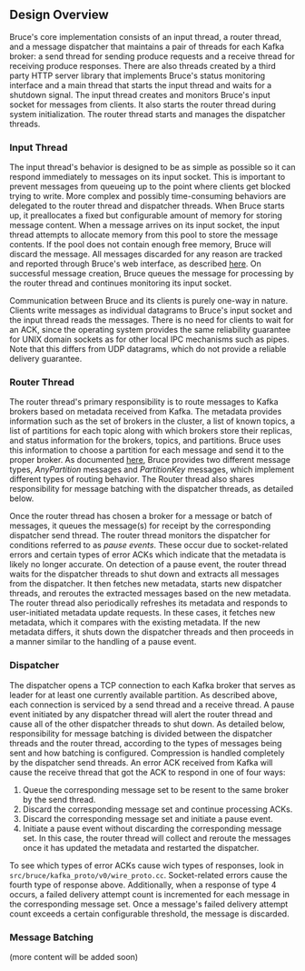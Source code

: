 ## Design Overview

Bruce's core implementation consists of an input thread, a router thread, and a
message dispatcher that maintains a pair of threads for each Kafka broker: a
send thread for sending produce requests and a receive thread for receiving
produce responses.  There are also threads created by a third party HTTP server
library that implements Bruce's status monitoring interface and a main thread
that starts the input thread and waits for a shutdown signal.  The input thread
creates and monitors Bruce's input socket for messages from clients.  It also
starts the router thread during system initialization.  The router thread
starts and manages the dispatcher threads.

### Input Thread

The input thread's behavior is designed to be as simple as possible so it can
respond immediately to messages on its input socket.  This is important to
prevent messages from queueing up to the point where clients get blocked trying
to write.  More complex and possibly time-consuming behaviors are delegated to
the router thread and dispatcher threads.  When Bruce starts up, it
preallocates a fixed but configurable amount of memory for storing message
content.  When a message arrives on its input socket, the input thread attempts
to allocate memory from this pool to store the message contents.  If the pool
does not contain enough free memory, Bruce will discard the message.  All
messages discarded for any reason are tracked and reported through Bruce's web
interface, as described
[here](https://github.com/tagged/bruce/blob/master/doc/status_monitoring.md#discard-reporting).  On successful message creation, Bruce queues the message for
processing by the router thread and continues monitoring its input socket.

Communication between Bruce and its clients is purely one-way in nature.
Clients write messages as individual datagrams to Bruce's input socket and the
input thread reads the messages.  There is no need for clients to wait for an
ACK, since the operating system provides the same reliability guarantee for
UNIX domain sockets as for other local IPC mechanisms such as pipes.  Note that
this differs from UDP datagrams, which do not provide a reliable delivery
guarantee.

### Router Thread

The router thread's primary responsibility is to route messages to Kafka
brokers based on metadata received from Kafka.  The metadata provides
information such as the set of brokers in the cluster, a list of known topics,
a list of partitions for each topic along with which brokers store their
replicas, and status information for the brokers, topics, and partitions.
Bruce uses this information to choose a partition for each message and send it
to the proper broker.  As documented
[here](https://github.com/tagged/bruce/blob/master/doc/sending_messages.md#message-types),
Bruce provides two different message types, *AnyPartition* messages and
*PartitionKey* messages, which implement different types of routing behavior.
The Router thread also shares responsibility for message batching with the
dispatcher threads, as detailed below.

Once the router thread has chosen a broker for a message or batch of messages,
it queues the message(s) for receipt by the corresponding dispatcher send
thread.  The router thread monitors the dispatcher for conditions referred to
as *pause events*.  These occur due to socket-related errors and certain types
of error ACKs which indicate that the metadata is likely no longer accurate.
On detection of a pause event, the router thread waits for the dispatcher
threads to shut down and extracts all messages from the dispatcher.  It then
fetches new metadata, starts new dispatcher threads, and reroutes the extracted
messages based on the new metadata.  The router thread also periodically
refreshes its metadata and responds to user-initiated metadata update requests.
In these cases, it fetches new metadata, which it compares with the existing
metadata.  If the new metadata differs, it shuts down the dispatcher threads
and then proceeds in a manner similar to the handling of a pause event.

### Dispatcher

The dispatcher opens a TCP connection to each Kafka broker that serves as
leader for at least one currently available partition.  As described above,
each connection is serviced by a send thread and a receive thread.  A pause
event initiated by any dispatcher thread will alert the router thread and cause
all of the other dispatcher threads to shut down.  As detailed below,
responsibility for message batching is divided between the dispatcher threads
and the router thread, according to the types of messages being sent and how
batching is configured.  Compression is handled completely by the dispatcher
send threads.  An error ACK received from Kafka will cause the receive thread
that got the ACK to respond in one of four ways:

1. Queue the corresponding message set to be resent to the same broker by the
   send thread.
2. Discard the corresponding message set and continue processing ACKs.
3. Discard the corresponding message set and initiate a pause event.
4. Initiate a pause event without discarding the corresponding message set.  In
   this case, the router thread will collect and reroute the messages once it
   has updated the metadata and restarted the dispatcher.

To see which types of error ACKs cause wich types of responses, look in
`src/bruce/kafka_proto/v0/wire_proto.cc`.  Socket-related errors cause the
fourth type of response above.  Additionally, when a response of type 4 occurs,
a failed delivery attempt count is incremented for each message in the
corresponding message set.  Once a message's failed delivery attempt count
exceeds a certain configurable threshold, the message is discarded.

### Message Batching

(more content will be added soon)

